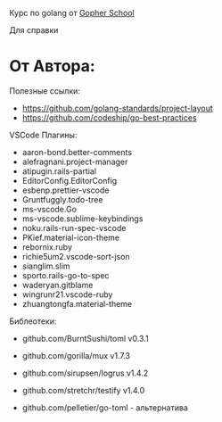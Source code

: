 Курс по golang от [Gopher School](https://www.youtube.com/channel/UCQBFSUV_BdxGCxeg9Th4EjQ)

Для справки

# От Автора:

Полезные ссылки:
- https://github.com/golang-standards/project-layout
- https://github.com/codeship/go-best-practices

VSCode Плагины:
- aaron-bond.better-comments
- alefragnani.project-manager
- atipugin.rails-partial
- EditorConfig.EditorConfig
- esbenp.prettier-vscode
- Gruntfuggly.todo-tree
- ms-vscode.Go
- ms-vscode.sublime-keybindings
- noku.rails-run-spec-vscode
- PKief.material-icon-theme
- rebornix.ruby
- richie5um2.vscode-sort-json
- sianglim.slim
- sporto.rails-go-to-spec
- waderyan.gitblame
- wingrunr21.vscode-ruby
- zhuangtongfa.material-theme

Библеотеки: 
- github.com/BurntSushi/toml v0.3.1
- github.com/gorilla/mux v1.7.3
- github.com/sirupsen/logrus v1.4.2
- github.com/stretchr/testify v1.4.0

- github.com/pelletier/go-toml - альтернатива


